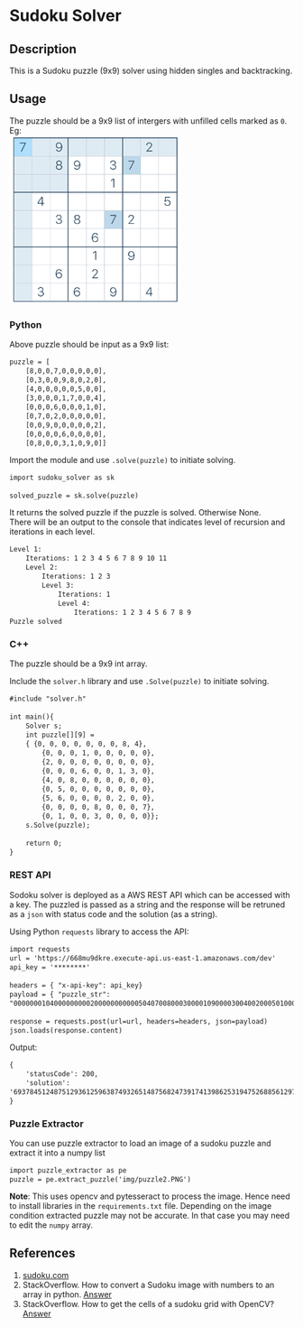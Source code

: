 # Sudoku Solver
## Description
This is a Sudoku puzzle (9x9) solver using hidden singles and backtracking.

## Usage
The puzzle should be a 9x9 list of intergers with unfilled cells marked as `0`.  
Eg:  
<img src="img/puzzle1.PNG"
     alt="Sudoku Puzzle"
     height="300px" />  


### Python
Above puzzle should be input as a 9x9 list:
```
puzzle = [  
    [8,0,0,7,0,0,0,0,0],  
    [0,3,0,0,9,8,0,2,0],  
    [4,0,0,0,0,0,5,0,0],  
    [3,0,0,0,1,7,0,0,4],  
    [0,0,0,6,0,0,0,1,0],  
    [0,7,0,2,0,0,0,0,0],  
    [0,0,9,0,0,0,0,0,2],  
    [0,0,0,0,6,0,0,0,0],  
    [0,8,0,0,3,1,0,9,0]]
```

Import the module and use `.solve(puzzle)` to initiate solving.

```
import sudoku_solver as sk  

solved_puzzle = sk.solve(puzzle)
```
It returns the solved puzzle if the puzzle is solved. Otherwise None.  
There will be an output to the console that indicates level of recursion and iterations in each level.  
```
Level 1:
	Iterations: 1 2 3 4 5 6 7 8 9 10 11 
	Level 2:
		Iterations: 1 2 3 
		Level 3:
			Iterations: 1 
			Level 4:
				Iterations: 1 2 3 4 5 6 7 8 9 
Puzzle solved
```

### C++

The puzzle should be a 9x9 int array.

Include the `solver.h` library and use `.Solve(puzzle)` to initiate solving.

```
#include "solver.h"

int main(){
    Solver s;
    int puzzle[][9] = 
    { {0, 0, 0, 0, 0, 0, 0, 8, 4},
        {0, 0, 0, 1, 0, 0, 0, 0, 0},
        {2, 0, 0, 0, 0, 0, 0, 0, 0},
        {0, 0, 0, 6, 0, 0, 1, 3, 0},
        {4, 0, 8, 0, 0, 0, 0, 0, 0},
        {0, 5, 0, 0, 0, 0, 0, 0, 0},
        {5, 6, 0, 0, 0, 0, 2, 0, 0},
        {0, 0, 0, 0, 8, 0, 0, 0, 7},
        {0, 1, 0, 0, 3, 0, 0, 0, 0}};
    s.Solve(puzzle);
    
    return 0;
}
```

### REST API
Sodoku solver is deployed as a AWS REST API which can be accessed with a key. The puzzled is passed as a string and the response will be retruned as a `json` with status code and the solution (as a string).

Using Python `requests` library to access the API:

```
import requests
url = 'https://668mu9dkre.execute-api.us-east-1.amazonaws.com/dev'
api_key = '********'

headers = { "x-api-key": api_key}
payload = { "puzzle_str": "000000010400000000020000000000050407008000300001090000300400200050100000000806000"}

response = requests.post(url=url, headers=headers, json=payload)
json.loads(response.content)
```
Output:
```
{
    'statusCode': 200,
    'solution': '693784512487512936125963874932651487568247391741398625319475268856129743274836159'
}
```

### Puzzle Extractor
You can use puzzle extractor to load an image of a sudoku puzzle and extract it into a numpy list

```
import puzzle_extractor as pe
puzzle = pe.extract_puzzle('img/puzzle2.PNG')
```
**Note**: This uses opencv and pytesseract to process the image. Hence need to install libraries in the `requirements.txt` file. Depending on the image condition extracted puzzle may not be accurate. In that case you may need to  edit the `numpy` array.



## References

1. [sudoku.com](https://sudoku.com)
2. StackOverflow. How to convert a Sudoku image with numbers to an array in python. [Answer](https://stackoverflow.com/a/68140587)
3. StackOverflow. How to get the cells of a sudoku grid with OpenCV? [Answer](https://stackoverflow.com/a/60392130)